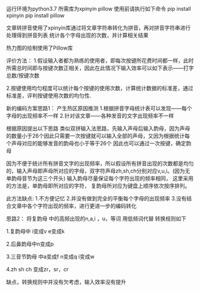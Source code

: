 运行环境为python3.7
所需库为xpinyin pillow
使用前请执行如下命令
pip install xpinyin
pip install pillow

文章转拼音使用了xpinyin库通过将文章字符串转化为拼音，再对拼音字符串进行处理得到拼音列表
统计各个字母出现的次数，并计算相关结果

热力图的绘制使用了Pillow库

评价方法：
1.假设输入者都为熟练的使用者，即每次按键所花费时间都一样，此时所需总时间即与按键次数正相关，因此在此情况下输入效率可以如下表示——打字总数/按键次数

2.按键使用均匀程度可以统计每个按键的使用次数，计算统计数据的标准差，通过标准差，评判按键使用次数的均匀性.


新的编码方案思路1：
产生热区原因推测
1.根据拼音字母统计表可以发现——每个字母的出现频率不一样
2.针对该文章——各种发音的文字出现频率不一样

根据原因提出以下思路
类似双拼输入法思路，先输入声母后输入韵母，因为声母的数量小于26个因此只需要一次按键就可以输入全部的声母，又因为根据统计每个声母对应的能够发音的韵母也小于等于26个
因此也可以通过一次按键，确定韵母

因为不便于统计所有拼音文字的出现频率，所以假设所有拼音出现的次数都是均匀的，输入声母即声母所对应的字母，双字符声母zh,sh,ch分别对应v,u,i。(因为无单韵母音节为这三个开头) 输入韵母尽量保证每个字符出现的频率相同，
这里采用的方法是，单韵母即所对应的字符， 复韵母所对应为键盘上顺序依次按序排列。

此方法缺点:
1.不方便记忆
2.并没有做到完全的平衡每个字母的出现频率
3.没有结合文章中各个字符出现的频率，进行更进一步的编码转化



思路2：
将复韵母 中的高频出现的n,a,i ，u，等词 用低频词代替 转换规则如下

1.复韵母中 i变成v e变成k

2.后鼻韵母中n变成p

3.三音节韵母 中a变成f n变成q i变成w

4.zh sh ch 变成zr，sr，cr


缺点，转换规则中并没有欠考虑，输入效率没有提升
